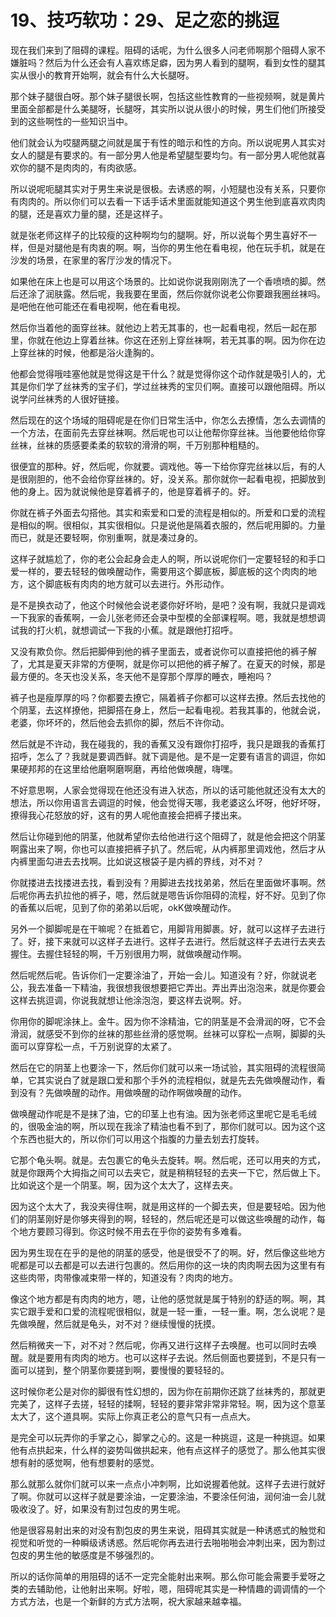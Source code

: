 # 19、技巧软功：29、足之恋的挑逗

现在我们来到了阻碍的课程。阻碍的话呢，为什么很多人问老师啊那个阻碍人家不嫌脏吗？然后为什么还会有人喜欢练足癖，因为男人看到的腿啊，看到女性的腿其实从很小的教育开始啊，就会有什么大长腿呀。

那个妹子腿很白呀。那个妹子腿很长啊，包括这些性教育的一些视频啊，就是黄片里面全部都是什么美腿呀，长腿呀，其实所以说从很小的时候，男生们他们所接受到的这些啊性的一些知识当中。

他们就会认为哎腿两腿之间就是属于有性的暗示和性的方向。所以说呢男人其实对女人的腿是有要求的。有一部分男人他是希望腿型要均匀。有一部分男人呢他就喜欢你的腿不是肉肉的，有肉欲感。

所以说呢呃腿其实对于男生来说是很极。去诱惑的啊，小短腿也没有关系，只要你有肉肉的。所以你们可以去看一下话手话术里面就能知道这个男生他到底喜欢肉肉的腿，还是喜欢力量的腿，还是这样子。

就是张老师这样子的比较瘦的这种啊均匀的腿啊。好，所以说每个男生喜好不一样，但是对腿他是有肉衷的啊。啊，当你的男生他在看电视，他在玩手机，就是在沙发的场景，在家里的客厅沙发的情况下。

如果他在床上也是可以用这个场景的。比如说你说我刚刚洗了一个香喷喷的脚。然后还涂了润肤露。然后呢，我我要在里面，然后你就你说老公你要跟我圈丝袜吗。是吧他在他可能还在看电视啊，他在看电视。

然后你当着他的面穿丝袜。就他边上若无其事的，也一起看电视，然后一起在那里，你就在他边上穿着丝袜。你这在还别上穿丝袜啊，若无其事的啊。因为你在边上穿丝袜的时候，他都是浴火逢胸的。

他都会觉得哦哇塞他就是觉得这是干什么？就是觉得你这个动作就是吸引人的，尤其是你们学了丝袜秀的宝子们，学过丝袜秀的宝贝们啊。直接可以跟他阻碍。所以说学问丝袜秀的人很好链接。

然后现在的这个场域的阻碍呢是在你们日常生活中，你怎么去撩情，怎么去调情的一个方法，在面前先去穿丝袜啊。然后呢也可以让他帮你穿丝袜。当他要他给你穿丝袜，丝袜的质感要柔柔的软软的滑滑的啊，千万别那种粗糙的。

很便宜的那种。好，然后呢，你就要。调戏他。等一下给你穿完丝袜以后，有的人是很刚胆的，他不会给你穿丝袜的。好，没关系。那你就你一起看电视，把脚放到他的身上。因为就说候他是穿着裤子的，他是穿着裤子的。好。

你就在裤子外面去勾搭他。其实和索爱和口爱的流程是相似的。所爱和口爱的流程是相似的啊。很相似，其实很相似。只是说他是隔着衣服的，然后呢用脚的。力量而已，就是还要轻啊，你别重啊，就是凑过身的。

这样子就尴尬了，你的老公会起身会走人的啊，所以说呢你们一定要轻轻的和手口爱一样的，要去轻轻的做唤醒动作，需要用这个脚底板，脚底板的这个肉肉的地方，这个脚底板有肉肉的地方就可以去进行。外形动作。

是不是换衣动了，他这个时候他会说老婆你好坏哟，是吧？没有啊，我就只是调戏一下我家的香蕉啊，一会儿张老师还会录中型模的全部课程啊。嗯，我就是想想调试我的打火机，就想调试一下我的小蕉。就是跟他打招呼。

又没有欺负你。然后把脚伸到他的裤子里面去，或者说你可以直接把他的裤子解了，尤其是夏天非常的方便啊，就是你可以把他的裤子解了。在夏天的时候，那是最方便的。冬天也没关系，冬天他不是穿那个厚厚的睡衣，睡袍吗？

裤子也是瘦厚厚的吗？你都要去撩它，隔着裤子你都可以这样去撩。然后去找他的个阴茎，去这样撩他，把脚搭在身上，然后一起看电视。若我其事的，他就会说，老婆，你坏坏的，然后他会去抓你的脚，然后不许你动。

然后就是不许动，我在碰我的，我的香蕉又没有跟你打招呼，我只是跟我的香蕉打招呼，怎么了？我就是要调西鲜。就下调是他。是不是一定要有语言的调逗，你如果硬邦邦的在这里给他磨啊磨啊磨，再给他做唤醒，嗨嘿。

不好意思啊，人家会觉得现在他还没有进入状态，所以的话可能他就还没有太大的想法，所以你用语言去调逗的时候，他会觉得天哪，我老婆这么坏呀，他好坏呀，撩得我心花怒放的好，这有的男人呢他直接会把裤子搂出来。

然后让你碰到他的阴茎，他就希望你去给他进行这个阻碍了，就是他会把这个阴茎啊露出来了啊，你也可以直接把裤子扒了。然后呢，从内裤那里调戏他，然后才从内裤里面勾进去去找啊。比如说这根袋子是内裤的界线，对不对？

你就搂进去找搂进去找，看到没有？用脚进去找找弟弟，然后在里面做坏事啊。然后呢你再去扒拉他的裤子，嗯，然后就是嗯告诉你阻碍的流程，好不好。见到了你的香蕉以后呢，见到了你的弟弟以后呢，okK做唤醒动作。

另外一个脚脚呢是在干嘛呢？在抵着它，用脚背用脚裹。好，就可以这样子去进行了。好，接下来就可以这样子去进行。这样子去进行。然后就这样子去进行去夹去握住。去握住轻轻的啊，千万别很用力啊，就做唤醒动作啊。

然后呢然后呢。告诉你们一定要涂油了，开始一会儿。知道没有？好，你就说老公，我去准备一下精油，我很想我很想要把它弄出。弄出弄出泡泡来，就是你要会这样去挑逗调，你说我就想让他涂泡泡，要这样去说啊。好。

你用你的脚呢涂抹上。金牛。因为你不涂精油，它的阴茎是不会滑润的呀，它不会滑润，就感受不到你的丝袜的那些丝滑的感觉啊。丝袜可以穿松一点啊，脚脚的头面可以穿穿松一点，千万别说穿的太紧了。

然后在它的阴茎上也要涂一下，然后你们就可以来一场试验，其实阻碍的流程很简单，它其实说白了就是跟口爱和那个手外的流程相似，就是先去先做唤醒动作，看到没有？先做唤醒的动作。用做唤醒的动作啊做唤醒的动作。

做唤醒动作呢是不是抹了油，它的印茎上也有油。因为张老师这里呢它是毛毛绒的，很吸金油的啊，所以现在我涂了精油也看不到了，那你们就可以。因为这个这个东西也挺大的，所以你们可以用这个指腹的力量去划去打旋转。

它那个龟头啊。就是。去包裹它的龟头去旋转。啊。然后呢，还可以用夹的方式，就是你跟两个大拇指之间可以去夹它，就是稍稍轻轻的去夹一下它，然后做上下。比如说这个是一个阴茎。啊，因为这个太大了，这样去夹。

因为这个太大了，我没夹得住啊，就是用这样的一个脚去夹，但是要轻哈。因为他们的阴茎刚好是你够夹得到的啊，轻轻的，然后呢还是可以做这些唤醒的动作，每个地方要顾习得到。你这时候不用去在乎你的姿势有多难看。

因为男生现在在乎的是他的阴茎的感受，他是很受不了的啊。好，然后像这些地方呢都是可以去都是可以去进行包裹的。然后用你的这一块的肉肉啊去因为这里有有这些肉带，肉带像减束带一样的，知道没有？肉肉的地方。

像这个地方都是有肉肉的地方，嗯，让他的感觉就是属于特别的舒适的啊。啊，其实它跟手爱和口爱的流程呢很相似，就是一轻一重，一轻一重。啊，怎么说呢？是先做唤醒，然后就是龟头，对不对？继续慢慢的抚摸。

然后稍微夹一下，对不对？然后呢，你再又进行这样子去唤醒。也可以同时去唤醒。就是要用有肉肉的地方。也可以这样子去说。然后侧面也要搓到，不是只有一面可以搓到，整个阴茎你要搓到啊，要慢慢的要轻轻的。

这时候你老公是对你的脚很有性幻想的，因为你在前期你还跳了丝袜秀的，那就更完美了，这样子去搓，轻轻的揉啊，轻轻的要非常非常非常轻。啊，因为这个意茎太大了，这个道具啊。实际上你真正老公的意气只有一点点大。

是完全可以玩弄你的手掌之心，脚掌之心的。这是一种挑逗，这是一种挑逗。如果他有点拱起来，什么样的姿势叫做拱起来，他有点这样子的感觉了。那么他其实很想有射的感觉啊，他有想要射的感觉。

那么就那么就你们就可以来一点点小冲刺啊，比如说握着他就。这样子去进行就好了啊。你就可以这样子就是要涂油，一定要涂油，不要涂任何油，润何油一会儿就吸收没了。好，如果没有割过包皮的男生呢。

他是很容易射出来的对没有割包皮的男生来说，阻碍其实就是一种诱惑式的触觉和视觉和听觉的一种瞬级诱诱惑。然后呢你再去进行去啪啪啪会冲刺出来，因为割过包皮的男生他的敏感度是不够强烈的。

所以的话你简单的用阻碍的话不一定完全能射出来啊。那么你可能会需要手爱呀之类的去辅助他，让他射出来啊。好啦，嗯，阻碍呢其实是一种情趣的调调情的一个方式方法，也是一个新鲜的方式方法啊，祝大家越来越幸福。

